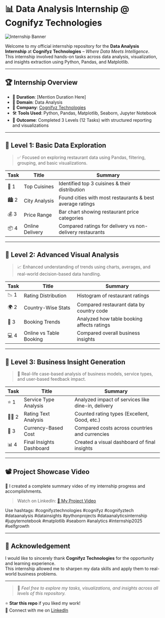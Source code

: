 # 📊 Data Analysis Internship @ Cognifyz Technologies

![Internship Banner](https://ibb.co/bMJgtD0h)

Welcome to my official internship repository for the **Data Analysis Internship** at **Cognifyz Technologies** – *Where Data Meets Intelligence*.  
This internship involved hands-on tasks across data analysis, visualization, and insights extraction using Python, Pandas, and Matplotlib.

---

## 🏆 Internship Overview

- 📅 **Duration**: [Mention Duration Here]
- 🧠 **Domain**: Data Analysis
- 💼 **Company**: [Cognifyz Technologies](https://www.linkedin.com/company/cognifyz-techonologies/posts/?feedView=all)
- 🛠️ **Tools Used**: Python, Pandas, Matplotlib, Seaborn, Jupyter Notebook
- 📍 **Outcome**: Completed 3 Levels (12 Tasks) with structured reporting and visualizations

---

## 🔰 Level 1: Basic Data Exploration

> ✅ Focused on exploring restaurant data using Pandas, filtering, grouping, and basic visualizations.

| Task | Title | Summary |
|------|-------|---------|
| 🥇 1 | Top Cuisines | Identified top 3 cuisines & their distribution |
| 🏙️ 2 | City Analysis | Found cities with most restaurants & best average ratings |
| 💰 3 | Price Range | Bar chart showing restaurant price categories |
| 📦 4 | Online Delivery | Compared ratings for delivery vs non-delivery restaurants |

---

## 🔷 Level 2: Advanced Visual Analysis

> 📈 Enhanced understanding of trends using charts, averages, and real-world decision-based data handling.

| Task | Title | Summary |
|------|-------|---------|
| 📉 1 | Rating Distribution | Histogram of restaurant ratings |
| 🌍 2 | Country-Wise Stats | Compared restaurant data by country code |
| 💼 3 | Booking Trends | Analyzed how table booking affects ratings |
| 💻 4 | Online vs Table Booking | Compared overall business insights |

---

## 🧠 Level 3: Business Insight Generation

> 🎯 Real-life case-based analysis of business models, service types, and user-based feedback impact.

| Task | Title | Summary |
|------|-------|---------|
| ⭐ 1 | Service Type Analysis | Analyzed impact of services like dine-in, delivery |
| 🕵️‍♀️ 2 | Rating Text Analysis | Counted rating types (Excellent, Good, etc.) |
| 🧾 3 | Currency-Based Cost | Compared costs across countries and currencies |
| 📊 4 | Final Insights Dashboard | Created a visual dashboard of final insights |

---

## 📽️ Project Showcase Video

🎥 I created a complete summary video of my internship progress and accomplishments.  
> Watch on LinkedIn: [🔗 My Project Video](https://www.linkedin.com/in/likhithanagasri)

Use hashtags:
#cognifyztechnologies
#cognifyz
#cognifyztech
#dataanalysis
#datainsights
#pythonprojects
#dataanalyticsinternship
#jupyternotebook
#matplotlib
#seaborn
#analytics
#internship2025
#selfgrowth

---

## 🙏 Acknowledgement

I would like to sincerely thank **Cognifyz Technologies** for the opportunity and learning experience.  
This internship allowed me to sharpen my data skills and apply them to real-world business problems.

---

> 📌 *Feel free to explore my tasks, visualizations, and insights across all levels of this repository.*

⭐️ **Star this repo** if you liked my work!  
👋 Connect with me on [LinkedIn](https://www.linkedin.com/in/likhithanagasri)


